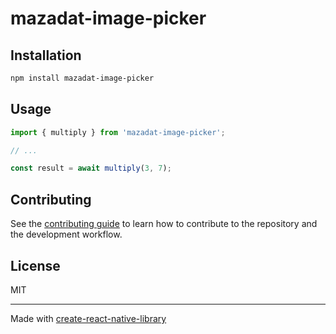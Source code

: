 # mazadat-image-picker

 

## Installation

```sh
npm install mazadat-image-picker
```

## Usage

```js
import { multiply } from 'mazadat-image-picker';

// ...

const result = await multiply(3, 7);
```

## Contributing

See the [contributing guide](CONTRIBUTING.md) to learn how to contribute to the repository and the development workflow.

## License

MIT

---

Made with [create-react-native-library](https://github.com/callstack/react-native-builder-bob)
